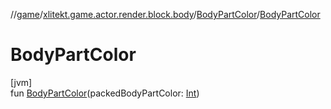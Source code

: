 //[game](../../../index.md)/[xlitekt.game.actor.render.block.body](../index.md)/[BodyPartColor](index.md)/[BodyPartColor](-body-part-color.md)

# BodyPartColor

[jvm]\
fun [BodyPartColor](-body-part-color.md)(packedBodyPartColor: [Int](https://kotlinlang.org/api/latest/jvm/stdlib/kotlin/-int/index.html))
